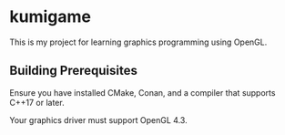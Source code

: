 # kumigame

This is my project for learning graphics programming using OpenGL.

## Building Prerequisites

Ensure you have installed CMake, Conan, and a compiler that supports C++17 or later.

Your graphics driver must support OpenGL 4.3.
